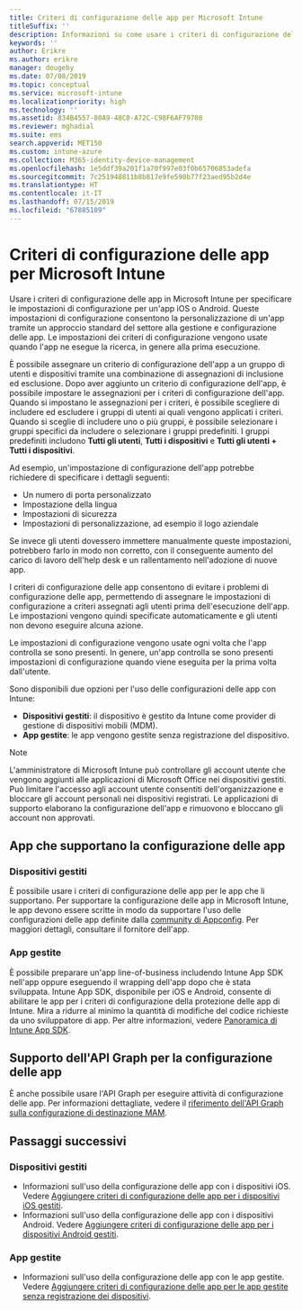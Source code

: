 ```yaml
---
title: Criteri di configurazione delle app per Microsoft Intune
titleSuffix: ''
description: Informazioni su come usare i criteri di configurazione delle app in un dispositivo iOS o Android in Microsoft Intune.
keywords: ''
author: Erikre
ms.author: erikre
manager: dougeby
ms.date: 07/08/2019
ms.topic: conceptual
ms.service: microsoft-intune
ms.localizationpriority: high
ms.technology: ''
ms.assetid: 834B4557-80A9-48C0-A72C-C98F6AF79708
ms.reviewer: mghadial
ms.suite: ems
search.appverid: MET150
ms.custom: intune-azure
ms.collection: M365-identity-device-management
ms.openlocfilehash: 1e5ddf39a201f1a70f997e03f0b65706853adefa
ms.sourcegitcommit: 7c251948811b8b817e9fe590b77f23aed95b2d4e
ms.translationtype: HT
ms.contentlocale: it-IT
ms.lasthandoff: 07/15/2019
ms.locfileid: "67885109"
---
```

# <a name="app-configuration-policies-for-microsoft-intune"></a>Criteri di configurazione delle app per Microsoft Intune

Usare i criteri di configurazione delle app in Microsoft Intune per specificare le impostazioni di configurazione per un'app iOS o Android. Queste impostazioni di configurazione consentono la personalizzazione di un'app tramite un approccio standard del settore alla gestione e configurazione delle app. Le impostazioni dei criteri di configurazione vengono usate quando l'app ne esegue la ricerca, in genere alla prima esecuzione.

È possibile assegnare un criterio di configurazione dell'app a un gruppo di utenti e dispositivi tramite una combinazione di assegnazioni di inclusione ed esclusione. Dopo aver aggiunto un criterio di configurazione dell'app, è possibile impostare le assegnazioni per i criteri di configurazione dell'app. Quando si impostano le assegnazioni per i criteri, è possibile scegliere di includere ed escludere i gruppi di utenti ai quali vengono applicati i criteri. Quando si sceglie di includere uno o più gruppi, è possibile selezionare i gruppi specifici da includere o selezionare i gruppi predefiniti. I gruppi predefiniti includono **Tutti gli utenti**, **Tutti i dispositivi** e **Tutti gli utenti + Tutti i dispositivi**.

Ad esempio, un'impostazione di configurazione dell'app potrebbe richiedere di specificare i dettagli seguenti:

- Un numero di porta personalizzato
- Impostazione della lingua
- Impostazioni di sicurezza
- Impostazioni di personalizzazione, ad esempio il logo aziendale

Se invece gli utenti dovessero immettere manualmente queste impostazioni, potrebbero farlo in modo non corretto, con il conseguente aumento del carico di lavoro dell'help desk e un rallentamento nell'adozione di nuove app.

I criteri di configurazione delle app consentono di evitare i problemi di configurazione delle app, permettendo di assegnare le impostazioni di configurazione a criteri assegnati agli utenti prima dell'esecuzione dell'app. Le impostazioni vengono quindi specificate automaticamente e gli utenti non devono eseguire alcuna azione.

Le impostazioni di configurazione vengono usate ogni volta che l'app controlla se sono presenti. In genere, un'app controlla se sono presenti impostazioni di configurazione quando viene eseguita per la prima volta dall'utente.

Sono disponibili due opzioni per l'uso delle configurazioni delle app con Intune:
- **Dispositivi gestiti**: il dispositivo è gestito da Intune come provider di gestione di dispositivi mobili (MDM).
- **App gestite**: le app vengono gestite senza registrazione del dispositivo.

> [!NOTE]
> L'amministratore di Microsoft Intune può controllare gli account utente che vengono aggiunti alle applicazioni di Microsoft Office nei dispositivi gestiti. Può limitare l'accesso agli account utente consentiti dell'organizzazione e bloccare gli account personali nei dispositivi registrati. Le applicazioni di supporto elaborano la configurazione dell'app e rimuovono e bloccano gli account non approvati.

## <a name="apps-that-support-app-configuration"></a>App che supportano la configurazione delle app

### <a name="managed-devices"></a>Dispositivi gestiti
È possibile usare i criteri di configurazione delle app per le app che li supportano. Per supportare la configurazione delle app in Microsoft Intune, le app devono essere scritte in modo da supportare l'uso delle configurazioni delle app definite dalla [community di Appconfig](https://www.appconfig.org/members). Per maggiori dettagli, consultare il fornitore dell'app.

### <a name="managed-apps"></a>App gestite
È possibile preparare un'app line-of-business includendo Intune App SDK nell'app oppure eseguendo il wrapping dell'app dopo che è stata sviluppata. Intune App SDK, disponibile per iOS e Android, consente di abilitare le app per i criteri di configurazione della protezione delle app di Intune. Mira a ridurre al minimo la quantità di modifiche del codice richieste da uno sviluppatore di app. Per altre informazioni, vedere [Panoramica di Intune App SDK](app-sdk.md).

## <a name="graph-api-support-for-app-configuration"></a>Supporto dell'API Graph per la configurazione delle app

È anche possibile usare l'API Graph per eseguire attività di configurazione delle app. Per informazioni dettagliate, vedere il [riferimento dell'API Graph sulla configurazione di destinazione MAM](https://graph.microsoft.io/docs/api-reference/beta/api/intune_mam_targetedmanagedappconfiguration_create).

## <a name="next-steps"></a>Passaggi successivi

### <a name="managed-devices"></a>Dispositivi gestiti

- Informazioni sull'uso della configurazione delle app con i dispositivi iOS.  Vedere [Aggiungere criteri di configurazione delle app per i dispositivi iOS gestiti](app-configuration-policies-use-ios.md).
- Informazioni sull'uso della configurazione delle app con i dispositivi Android.  Vedere [Aggiungere criteri di configurazione delle app per i dispositivi Android gestiti](app-configuration-policies-use-android.md).

### <a name="managed-apps"></a>App gestite

- Informazioni sull'uso della configurazione delle app con le app gestite. Vedere [Aggiungere criteri di configurazione delle app per le app gestite senza registrazione dei dispositivi](app-configuration-policies-managed-app.md).
